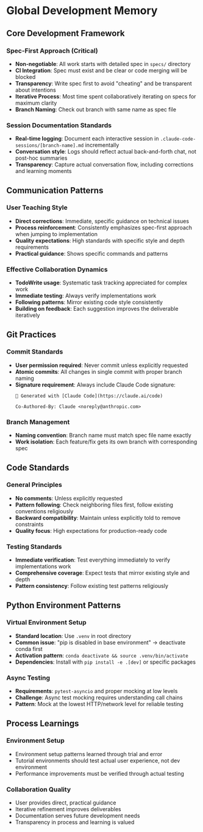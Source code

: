 # Global Development Memory

## Core Development Framework

### Spec-First Approach (Critical)
- **Non-negotiable**: All work starts with detailed spec in `specs/` directory
- **CI Integration**: Spec must exist and be clear or code merging will be blocked
- **Transparency**: Write spec first to avoid "cheating" and be transparent about intentions
- **Iterative Process**: Most time spent collaboratively iterating on specs for maximum clarity
- **Branch Naming**: Check out branch with same name as spec file

### Session Documentation Standards
- **Real-time logging**: Document each interactive session in `.claude-code-sessions/[branch-name].md` incrementally
- **Conversation style**: Logs should reflect actual back-and-forth chat, not post-hoc summaries
- **Transparency**: Capture actual conversation flow, including corrections and learning moments

## Communication Patterns

### User Teaching Style
- **Direct corrections**: Immediate, specific guidance on technical issues
- **Process reinforcement**: Consistently emphasizes spec-first approach when jumping to implementation
- **Quality expectations**: High standards with specific style and depth requirements
- **Practical guidance**: Shows specific commands and patterns

### Effective Collaboration Dynamics
- **TodoWrite usage**: Systematic task tracking appreciated for complex work
- **Immediate testing**: Always verify implementations work
- **Following patterns**: Mirror existing code style consistently
- **Building on feedback**: Each suggestion improves the deliverable iteratively

## Git Practices

### Commit Standards
- **User permission required**: Never commit unless explicitly requested
- **Atomic commits**: All changes in single commit with proper branch naming
- **Signature requirement**: Always include Claude Code signature:
  ```
  🤖 Generated with [Claude Code](https://claude.ai/code)
  
  Co-Authored-By: Claude <noreply@anthropic.com>
  ```

### Branch Management
- **Naming convention**: Branch name must match spec file name exactly
- **Work isolation**: Each feature/fix gets its own branch with corresponding spec

## Code Standards

### General Principles
- **No comments**: Unless explicitly requested
- **Pattern following**: Check neighboring files first, follow existing conventions religiously
- **Backward compatibility**: Maintain unless explicitly told to remove constraints
- **Quality focus**: High expectations for production-ready code

### Testing Standards
- **Immediate verification**: Test everything immediately to verify implementations work
- **Comprehensive coverage**: Expect tests that mirror existing style and depth
- **Pattern consistency**: Follow existing test patterns religiously

## Python Environment Patterns

### Virtual Environment Setup
- **Standard location**: Use `.venv` in root directory
- **Common issue**: "pip is disabled in base environment" → deactivate conda first
- **Activation pattern**: `conda deactivate && source .venv/bin/activate`
- **Dependencies**: Install with `pip install -e .[dev]` or specific packages

### Async Testing
- **Requirements**: `pytest-asyncio` and proper mocking at low levels
- **Challenge**: Async test mocking requires understanding call chains
- **Pattern**: Mock at the lowest HTTP/network level for reliable testing

## Process Learnings

### Environment Setup
- Environment setup patterns learned through trial and error
- Tutorial environments should test actual user experience, not dev environment
- Performance improvements must be verified through actual testing

### Collaboration Quality
- User provides direct, practical guidance
- Iterative refinement improves deliverables
- Documentation serves future development needs
- Transparency in process and learning is valued